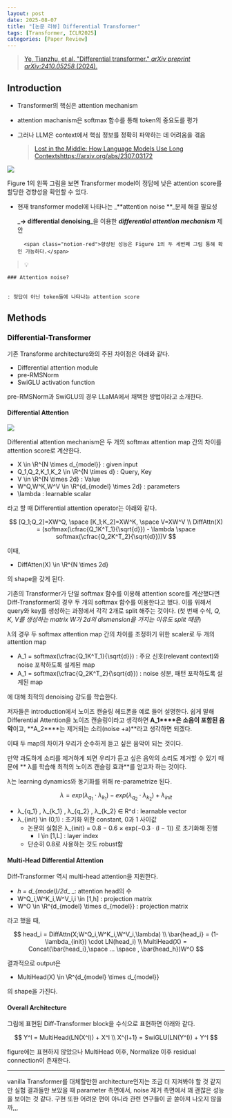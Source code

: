 ```yaml
---
layout: post
date: 2025-08-07
title: "[논문 리뷰] Differential Transformer"
tags: [Transformer, ICLR2025]
categories: [Paper Review]
---
```


> [Ye, Tianzhu, et al. "Differential transformer." ](https://arxiv.org/abs/2410.05258)[_arXiv preprint arXiv:2410.05258_](https://arxiv.org/abs/2410.05258)[ (2024).](https://arxiv.org/abs/2410.05258)



## Introduction

- Transformer의 핵심은 attention mechanism
- attention machanism은 softmax 함수를 통해 token의 중요도를 평가
- 그러나 LLM은 context에서 핵심 정보를 정확히 파악하는 데 어려움을 겪음

	> [Lost in the Middle: How Language Models Use Long Contextshttps://arxiv.org/abs/2307.03172](https://arxiv.org/abs/2307.03172)


![](https://prod-files-secure.s3.us-west-2.amazonaws.com/542b861c-36a8-4051-84e5-8804b6728dba/9083ea56-691a-4752-ae26-47f403431ac8/image.png?X-Amz-Algorithm=AWS4-HMAC-SHA256&X-Amz-Content-Sha256=UNSIGNED-PAYLOAD&X-Amz-Credential=ASIAZI2LB4666UTWQ3FB%2F20250921%2Fus-west-2%2Fs3%2Faws4_request&X-Amz-Date=20250921T190125Z&X-Amz-Expires=3600&X-Amz-Security-Token=IQoJb3JpZ2luX2VjEJL%2F%2F%2F%2F%2F%2F%2F%2F%2F%2FwEaCXVzLXdlc3QtMiJIMEYCIQCYbr3cMLCOgJpdsBEeHNDKpQWn%2FAzXKMX0PhCnL5Os0AIhAMOm5OKNPcJ41ENWdVkg4QF9XYPg99GqQ4fDCSUQjl4vKv8DCBoQABoMNjM3NDIzMTgzODA1IgzPpDVNqUXcywi%2BSSIq3APbfVJ2ijY3L%2Bxw1ZVSRd7zkQelQhjyrQHNJAwfZ5mYzc7N%2B%2FbSfuxsstDaYVhTvlIhc4%2F0GjfgsaD5JuTtlZm%2F4RZiviAF660%2BTFsV0QpkHA%2FY97eRWfY3su3DKDqlt376ARd9UcmhBV%2FM5bugkWZjVW6zDQ8qA1JjkPR7zeXDqFxZdFe4131rH1tvG90rR%2FjGjbKp4BfYlQMJEgXD3A%2FMtpxhfHegf4BKw3I8NDPHUV6g1n3eQtegibI6amPynF66BDrt%2FHsTuks1onhasH1xaddR6s%2FbNbFV%2B70ajh1DrtVBCZqMAU8mYEaH55r56VfQyk6eoEbEfFyCGLPyHhUblhf27YhAKlXnqSUOY25KJx%2BjiB4oPLaPVwDDi8nOmRcgMlfZLiGE3AYjQITBed3Qtu%2FAhAHPKNjylCJ%2FpwMfqzyQiHGhSsDCC5lGnmKKIXVZRURkKdI0ghjNlVmYze9ano124xLT1SoKd5M02dCWRTk8KlWQ3G%2FgMfRAXDYN%2F5C95zJaT4yjfQYMI%2BFgPWqQtNzIMueCqpyto2WYXDs8kAjxDPBbXAQEA28FVYMq5ymLt83AZAPclgkPm93YFkuTKQiZfB4Mepg3DHWLzajYmghskiwn2Hj9lbLcMDDA6cDGBjqkARwozTHNEsjz248onL3M5jsW0%2FT7xc%2BwplleZbIBHsJOAz%2FzJLdeKGW39%2FjXyNuspD7LHYk9vpilAfipg%2FW%2B3iC%2B2o%2FOW%2FUAmCleYMl0tQf96Z0yygrBW2n0TCKxLdUUmn61hCi5jJnGo5yXpCiJT07Wyx8MHOin7N%2BklKM6lBkbTnlkpUgu%2BBwbohwKJirtbVAc8nEGGdwo2i2uS8YBkUEUNEhw&X-Amz-Signature=421fa9e899a35c004b74e6359766bcc1606c03d357beb24d561a0ace49c6915d&X-Amz-SignedHeaders=host&x-amz-checksum-mode=ENABLED&x-id=GetObject)


Figure 1의 왼쪽 그림을 보면 Transformer model이 정답에 낮은 attention score를 할당한 경향성을 확인할 수 있다.

- 현재 transformer model에 나타나는 _**attention noise **_문제 해결 필요성

	_**→ differential denoising**_을 이용한 _**differential attention mechanism**_ 제안


		<span class="notion-red">향상된 성능은 Figure 1의 두 세번째 그림 통해 확인 가능하다.</span>


> 💡 


	### Attention noise?


	: 정답이 아닌 token들에 나타나는 attention score



## Methods



### Differential-Transformer


기존 Transforme architecture와의 주된 차이점은 아래와 같다.

- Differential attention module
- pre-RMSNorm
- SwiGLU activation function

pre-RMSNorm과 SwiGLU의 경우 LLaMA에서 채택한 방법이라고 소개한다.



#### Differential Attention


![](https://prod-files-secure.s3.us-west-2.amazonaws.com/542b861c-36a8-4051-84e5-8804b6728dba/116d70b2-1963-4810-9167-f4c7d8a06e8f/image.png?X-Amz-Algorithm=AWS4-HMAC-SHA256&X-Amz-Content-Sha256=UNSIGNED-PAYLOAD&X-Amz-Credential=ASIAZI2LB4666UTWQ3FB%2F20250921%2Fus-west-2%2Fs3%2Faws4_request&X-Amz-Date=20250921T190125Z&X-Amz-Expires=3600&X-Amz-Security-Token=IQoJb3JpZ2luX2VjEJL%2F%2F%2F%2F%2F%2F%2F%2F%2F%2FwEaCXVzLXdlc3QtMiJIMEYCIQCYbr3cMLCOgJpdsBEeHNDKpQWn%2FAzXKMX0PhCnL5Os0AIhAMOm5OKNPcJ41ENWdVkg4QF9XYPg99GqQ4fDCSUQjl4vKv8DCBoQABoMNjM3NDIzMTgzODA1IgzPpDVNqUXcywi%2BSSIq3APbfVJ2ijY3L%2Bxw1ZVSRd7zkQelQhjyrQHNJAwfZ5mYzc7N%2B%2FbSfuxsstDaYVhTvlIhc4%2F0GjfgsaD5JuTtlZm%2F4RZiviAF660%2BTFsV0QpkHA%2FY97eRWfY3su3DKDqlt376ARd9UcmhBV%2FM5bugkWZjVW6zDQ8qA1JjkPR7zeXDqFxZdFe4131rH1tvG90rR%2FjGjbKp4BfYlQMJEgXD3A%2FMtpxhfHegf4BKw3I8NDPHUV6g1n3eQtegibI6amPynF66BDrt%2FHsTuks1onhasH1xaddR6s%2FbNbFV%2B70ajh1DrtVBCZqMAU8mYEaH55r56VfQyk6eoEbEfFyCGLPyHhUblhf27YhAKlXnqSUOY25KJx%2BjiB4oPLaPVwDDi8nOmRcgMlfZLiGE3AYjQITBed3Qtu%2FAhAHPKNjylCJ%2FpwMfqzyQiHGhSsDCC5lGnmKKIXVZRURkKdI0ghjNlVmYze9ano124xLT1SoKd5M02dCWRTk8KlWQ3G%2FgMfRAXDYN%2F5C95zJaT4yjfQYMI%2BFgPWqQtNzIMueCqpyto2WYXDs8kAjxDPBbXAQEA28FVYMq5ymLt83AZAPclgkPm93YFkuTKQiZfB4Mepg3DHWLzajYmghskiwn2Hj9lbLcMDDA6cDGBjqkARwozTHNEsjz248onL3M5jsW0%2FT7xc%2BwplleZbIBHsJOAz%2FzJLdeKGW39%2FjXyNuspD7LHYk9vpilAfipg%2FW%2B3iC%2B2o%2FOW%2FUAmCleYMl0tQf96Z0yygrBW2n0TCKxLdUUmn61hCi5jJnGo5yXpCiJT07Wyx8MHOin7N%2BklKM6lBkbTnlkpUgu%2BBwbohwKJirtbVAc8nEGGdwo2i2uS8YBkUEUNEhw&X-Amz-Signature=97b8a64823870735bd26af9c8d29f8b7a1a903ef823aab47f3bf61d8d4719ca2&X-Amz-SignedHeaders=host&x-amz-checksum-mode=ENABLED&x-id=GetObject)


Differential attention mechanism은 두 개의 softmax attention map 간의 차이를 attention score로 계산한다.

- X \in \R^{N \times d\_{model}} : given input
- Q\_1,Q\_2,K\_1,K\_2 \in \R^{N \times d} : Query, Key
- V \in \R^{N \times 2d} : Value
- W^Q,W^K,W^V \in \R^{d\_{model} \times 2d} : parameters
- \lambda : learnable scalar

라고 할 때 Differential attention operator는 아래와 같다.


$$
[Q_1;Q_2]=XW^Q, \space [K_1;K_2]=XW^K, \space V=XW^V \\
DiffAttn(X) = (softmax(\cfrac{Q_1K^T_1}{\sqrt{d}}) - \lambda \space softmax(\cfrac{Q_2K^T_2}{\sqrt{d}}))V
$$


이때,

- DiffAtten(X) \in \R^{N \times 2d}

의 shape을 갖게 된다.


기존의 Transformer가 단일 softmax 함수를 이용해 attention score를 계산했다면 Diff-Transformer의 경우 두 개의 softmax 함수를 이용한다고 했다. 이를 위해서 query와 key를 생성하는 과정에서 각각 2개로 split 해주는 것이다. <span class="notion-red">(첫 번째 수식, </span><span class="notion-red">_Q, K, V를 생성하는 matrix W가 2d의 dismension을 가지는 이유도 split 때문_</span><span class="notion-red">)</span>


 λ의 경우 두 softmax attention map 간의 차이를 조정하기 위한 scaler로 두 개의 attention map

- A\_1 = softmax(\cfrac{Q\_1K^T\_1}{\sqrt{d}}) : 주요 신호(relevant context)와 noise 포착하도록 설계된 map
- A\_1 = softmax(\cfrac{Q\_2K^T\_2}{\sqrt{d}}) : noise 성분, 패턴 포착하도록 설계된 map 

에 대해 최적의 denoising 강도를 학습한다.


저자들은 introduction에서 노이즈 캔슬링 헤드폰을 예로 들어 설명한다. 쉽게 말해 Differential Attention을 노이즈 캔슬링이라고 생각하면 **A\_1****은 소음이 포함된 음악**이고, **A\_2****는 제거되는 소리(noise +a)**라고 생각하면 되겠다. 


이때 두 map의 차이가 우리가 순수하게 듣고 싶은 음악이 되는 것이다. 


만약 과도하게 소리를 제거하게 되면 우리가 듣고 싶은 음악의 소리도 제거할 수 있기 때문에 ** λ를 학습해 최적의 노이즈 캔슬링 효과**를 얻고자 하는 것이다.


λ는 learning dynamics와 동기화를 위해 re-parametrize 된다.


$$
\lambda = exp(\lambda_{q_1} \cdot \lambda_{k_1}) - exp(\lambda_{q_2} \cdot \lambda_{k_2}) + \lambda_{init}
$$

- λ\_{q\_1} , λ\_{k\_1} , λ\_{q\_2} , λ\_{k\_2} ∈ R^d : learnable vector
- λ\_{init} \in (0,1) : 초기화 위한 constant, 0과 1 사이값
	- 논문의 실험은 λ\_{init} = 0.8 − 0.6 × exp(−0.3 · (l − 1)) 로 초기화해 진행
		- l \in [1,L] : layer index
	- 단순히 0.8로 사용하는 것도 robust함


#### **Multi-Head Differential Attention**


Diff-Transformer 역시 multi-head attention을 지원한다.

- _h = d\_{model}/2d__ _: attention head의 수
- W^Q\_i,W^K\_i,W^V\_i,i \in [1,h] : projection matrix
- W^O \in \R^{d\_{model} \times d\_{model}} : projection matrix

라고 했을 때,


$$
head_i = DiffAttn(X;W^Q_i,W^K_i,W^V_i,\lambda) \\
\bar{head_i} = (1-\lambda_{init}) \cdot LN(head_i) \\
MultiHead(X) = Concat(\bar{head_i},\space ... \space , \bar{head_h})W^O
$$


결과적으로 output은

- MultiHead(X) \in \R^{d\_{model} \times d\_{model}}

의 shape을 가진다.



#### Overall Architecture


그림에 표현된 Diff-Transformer block을 수식으로 표현하면 아래와 같다.


$$
Y^l = MultiHead(LN(X^l)) + X^l \\
X^{l+1} = SwiGLU(LN(Y^l)) + Y^l
$$


figure에는 표현하지 않았으나 MultiHead 이후, Normalize 이후 residual connection이 존재한다.


---


vanilla Transformer를 대체할만한 architecture인지는 조금 더 지켜봐야 할 것 같지만 실험 결과들만 보았을 때 parameter 측면에서, noise 제거 측면에서 꽤 괜찮은 성능을 보이는 것 같다. 구현 또한 어려운 편이 아니라 관련 연구들이 곧 쏟아져 나오지 않을까,,,

